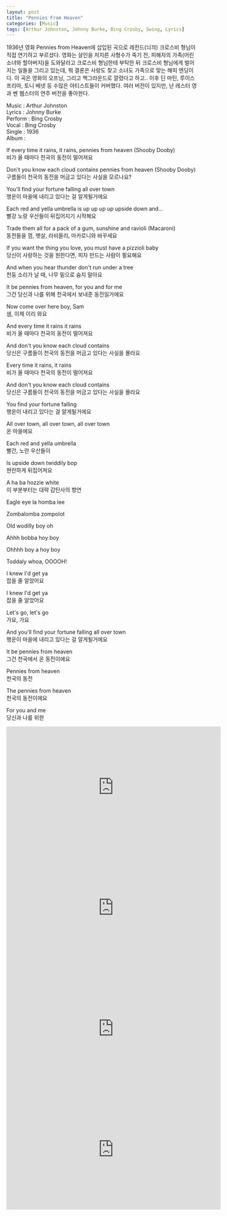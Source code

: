 ```yaml
---
layout: post
title: "Pennies From Heaven"
categories: [Music]
tags: [Arthur Johnston, Johnny Burke, Bing Crosby, Swing, Lyrics]
---
```


1936년 영화 Pennies from Heaven에 삽입된 곡으로 레전드(늬끠) 크로스비 형님이 직접 연기하고 부르셨다. 영화는 살인을 저지른 사형수가 죽기 전, 피해자의 가족(어린 소녀와 할아버지)을 도와달라고 크로스비 형님한테 부탁한 뒤 크로스비 형님에게 벌어지는 일들을 그리고 있는데, 뭐 결론은 사랑도 찾고 소녀도 가족으로 맞는 해피 엔딩이다. 이 곡은 영화의 오프닝, 그리고 백그라운드로 깔렸다고 하고.. 이후 딘 마틴, 루이스 프리마, 토니 베넷 등 수많은 아티스트들이 커버했다. 여러 버전이 있지만, 난 레스터 영과 벤 웹스터의 연주 버전을 좋아한다.

Music : Arthur Johnston  
Lyrics : Johnny Burke  
Perform : Bing Crosby  
Vocal : Bing Crosby  
Single : 1936  
Album :  

If every time it rains, it rains, pennies from heaven (Shooby Dooby)  
비가 올 때마다 천국의 동전이 떨어져요  

Don't you know each cloud contains pennies from heaven (Shooby Dooby)  
구름들이 천국의 동전을 머금고 있다는 사실을 모르나요?  

You'll find your fortune falling all over town  
행운이 마을에 내리고 있다는 걸 알게될거에요  

Each red and yella umbrella is up up up up upside down and...  
빨강 노랑 우산들이 뒤집어지기 시작해요  

Trade them all for a pack of a gum, sunshine and ravioli (Macaroni)  
동전들을 껌, 햇살, 라비올리, 마카로니와 바꾸세요  

If you want the thing you love, you must have a pizzioli baby  
당신이 사랑하는 것을 원한다면, 피자 만드는 사람이 필요해요  

And when you hear thunder don't run under a tree  
천둥 소리가 날 때, 나무 밑으로 숨지 말아요  

It be pennies from heaven, for you and for me  
그건 당신과 나를 위해 천국에서 보내준 동전일거에요  

Now come over here boy, Sam  
샘, 이제 이리 와요  

And every time it rains it rains  
비가 올 때마다 천국의 동전이 떨어져요  

And don't you know each cloud contains  
당신은 구름들이 천국의 동전을 머금고 있다는 사실을 몰라요  

Every time it rains, it rains  
비가 올 때마다 천국의 동전이 떨어져요  

And don't you know each cloud contains  
당신은 구름들이 천국의 동전을 머금고 있다는 사실을 몰라요  

You find your fortune falling  
행운이 내리고 있다는 걸 알게될거에요  

All over town, all over town, all over town  
온 마을에요  

Each red and yella umbrella  
빨간, 노란 우산들이  

Is upside down twiddily bop  
현란하게 뒤집어져요  

A ha ba hozzie white  
이 부분부터는 대략 감탄사의 향연  

Eagle eye la homba lee  

Zombalomba zompolot  

Old wodilly boy oh  

Ahhh bobba hoy boy  

Ohhhh boy a hoy boy  

Toddaly whoa, OOOOH!  

I knew I'd get ya  
잡을 줄 알았어요  

I knew I'd get ya  
잡을 줄 알았어요  

Let's go, let's go  
가요, 가요  

And you'll find your fortune falling all over town  
행운이 마을에 내리고 있다는 걸 알게될거에요  

It be pennies from heaven  
그건 천국에서 온 동전이에요  

Pennies from heaven  
천국의 동전  

The pennies from heaven  
천국의 동전이에요  

For you and me  
당신과 나를 위한  

<iframe width="560" height="315" src="https://www.youtube.com/embed/_IFgC7JhVrM" title="YouTube video player" frameborder="0" allow="accelerometer; autoplay; clipboard-write; encrypted-media; gyroscope; picture-in-picture" allowfullscreen></iframe>

<iframe width="560" height="315" src="https://www.youtube.com/embed/Kolbo_Qsblo" title="YouTube video player" frameborder="0" allow="accelerometer; autoplay; clipboard-write; encrypted-media; gyroscope; picture-in-picture" allowfullscreen></iframe>

<iframe width="560" height="315" src="https://www.youtube.com/embed/5rCSTY917sk" title="YouTube video player" frameborder="0" allow="accelerometer; autoplay; clipboard-write; encrypted-media; gyroscope; picture-in-picture" allowfullscreen></iframe>

<iframe width="560" height="315" src="https://www.youtube.com/embed/LADvXQ2yVFg" title="YouTube video player" frameborder="0" allow="accelerometer; autoplay; clipboard-write; encrypted-media; gyroscope; picture-in-picture" allowfullscreen></iframe>
